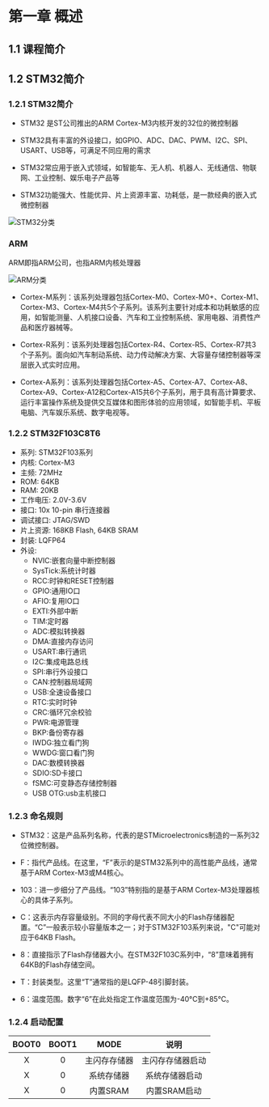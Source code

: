
# 第一章 概述

## 1.1 课程简介

## 1.2 STM32简介

### 1.2.1 STM32简介

- STM32 是ST公司推出的ARM Cortex-M3内核开发的32位的微控制器

- STM32具有丰富的外设接口，如GPIO、ADC、DAC、PWM、I2C、SPI、USART、USB等，可满足不同应用的需求

- STM32常应用于嵌入式领域，如智能车、无人机、机器人、无线通信、物联网、工业控制、娱乐电子产品等

- STM32功能强大、性能优异、片上资源丰富、功耗低，是一款经典的嵌入式微控制器
  

![STM32分类](https://www.st.com.cn/content/dam/category-pages/stm32-32-bit-arm-cortex-mcus/arm-cortex-mcu-portfolio-1.jpg)

### ARM

ARM即指ARM公司，也指ARM内核处理器

![ARM分类](https://i-blog.csdnimg.cn/blog_migrate/37069480cdfb018de918886e1500607f.jpeg)

- Cortex-M系列：该系列处理器包括Cortex-M0、Cortex-M0+、Cortex-M1、Cortex-M3、Cortex-M4共5个子系列。该系列主要针对成本和功耗敏感的应用，如智能测量、人机接口设备、汽车和工业控制系统、家用电器、消费性产品和医疗器械等。

- Cortex-R系列：该系列处理器包括Cortex-R4、Cortex-R5、Cortex-R7共3个子系列。面向如汽车制动系统、动力传动解决方案、大容量存储控制器等深层嵌入式实时应用。

- Cortex-A系列：该系列处理器包括Cortex-A5、Cortex-A7、Cortex-A8、Cortex-A9、Cortex-A12和Cortex-A15共6个子系列，用于具有高计算要求、运行丰富操作系统及提供交互媒体和图形体验的应用领域，如智能手机、平板电脑、汽车娱乐系统、数字电视等。

### 1.2.2 STM32F103C8T6

- 系列: STM32F103系列
- 内核: Cortex-M3
- 主频: 72MHz
- ROM: 64KB
- RAM: 20KB
- 工作电压: 2.0V-3.6V
- 接口: 10x 10-pin 串行连接器
- 调试接口: JTAG/SWD
- 片上资源: 168KB Flash, 64KB SRAM
- 封装: LQFP64
- 外设:
  - NVIC:嵌套向量中断控制器
  - SysTick:系统计时器
  - RCC:时钟和RESET控制器
  - GPIO:通用IO口
  - AFIO:复用IO口
  - EXTI:外部中断
  - TIM:定时器
  - ADC:模拟转换器
  - DMA:直接内存访问
  - USART:串行通讯
  - I2C:集成电路总线
  - SPI:串行外设接口
  - CAN:控制器局域网
  - USB:全速设备接口
  - RTC:实时时钟
  - CRC:循环冗余校验
  - PWR:电源管理
  - BKP:备份寄存器
  - IWDG:独立看门狗
  - WWDG:窗口看门狗
  - DAC:数模转换器
  - SDIO:SD卡接口
  - fSMC:可变静态存储控制器
  - USB OTG:usb主机接口

### 1.2.3 命名规则

- STM32：这是产品系列名称，代表的是STMicroelectronics制造的一系列32位微控制器。

- F：指代产品线。在这里，“F”表示的是STM32系列中的高性能产品线，通常基于ARM Cortex-M3或M4核心。

- 103：进一步细分了产品线。“103”特别指的是基于ARM Cortex-M3处理器核心的具体子系列。

- C：这表示内存容量级别。不同的字母代表不同大小的Flash存储器配置。“C”一般表示较小容量版本之一；对于STM32F103系列来说，"C"可能对应于64KB Flash。

- 8：直接指示了Flash存储器大小。在STM32F103C系列中，“8”意味着拥有64KB的Flash存储空间。

- T：封装类型。这里“T”通常指的是LQFP-48引脚封装。

- 6：温度范围。数字“6”在此处指定工作温度范围为-40°C到+85°C。

### 1.2.4 启动配置

| BOOT0 | BOOT1 |     MODE     |       说明       |
| :---: | :---: | :----------: | :--------------: |
|   X   |   0   | 主闪存存储器 | 主闪存存储器启动 |
|   X   |   0   |  系统存储器  |  系统存储器启动  |
|   X   |   0   |   内置SRAM   |   内置SRAM启动   |
